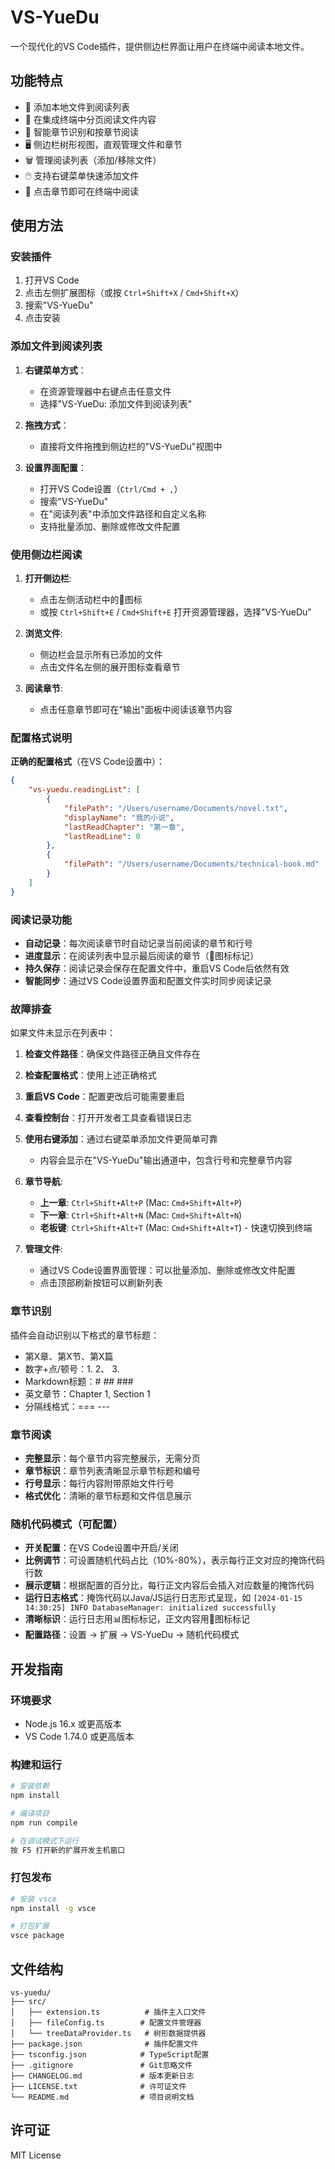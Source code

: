 # VS-YueDu

一个现代化的VS Code插件，提供侧边栏界面让用户在终端中阅读本地文件。

## 功能特点

- 📁 添加本地文件到阅读列表
- 📖 在集成终端中分页阅读文件内容
- 📑 智能章节识别和按章节阅读
- 🖥️ 侧边栏树形视图，直观管理文件和章节
- 🗑️ 管理阅读列表（添加/移除文件）
- 🖱️ 支持右键菜单快速添加文件
- 🎯 点击章节即可在终端中阅读

## 使用方法

### 安装插件

1. 打开VS Code
2. 点击左侧扩展图标（或按 `Ctrl+Shift+X` / `Cmd+Shift+X`）
3. 搜索"VS-YueDu"
4. 点击安装

### 添加文件到阅读列表

1. **右键菜单方式**：
   - 在资源管理器中右键点击任意文件
   - 选择"VS-YueDu: 添加文件到阅读列表"

2. **拖拽方式**：
   - 直接将文件拖拽到侧边栏的"VS-YueDu"视图中

3. **设置界面配置**：
   - 打开VS Code设置（`Ctrl/Cmd + ,`）
   - 搜索"VS-YueDu"
   - 在"阅读列表"中添加文件路径和自定义名称
   - 支持批量添加、删除或修改文件配置

### 使用侧边栏阅读

1. **打开侧边栏**:
   - 点击左侧活动栏中的📖图标
   - 或按 `Ctrl+Shift+E` / `Cmd+Shift+E` 打开资源管理器，选择"VS-YueDu"

2. **浏览文件**:
   - 侧边栏会显示所有已添加的文件
   - 点击文件名左侧的展开图标查看章节

3. **阅读章节**:
   - 点击任意章节即可在"输出"面板中阅读该章节内容

### 配置格式说明

**正确的配置格式**（在VS Code设置中）：
```json
{
    "vs-yuedu.readingList": [
        {
            "filePath": "/Users/username/Documents/novel.txt",
            "displayName": "我的小说",
            "lastReadChapter": "第一章",
            "lastReadLine": 0
        },
        {
            "filePath": "/Users/username/Documents/technical-book.md"
        }
    ]
}
```

### 阅读记录功能

- **自动记录**：每次阅读章节时自动记录当前阅读的章节和行号
- **进度显示**：在阅读列表中显示最后阅读的章节（📖图标标记）
- **持久保存**：阅读记录会保存在配置文件中，重启VS Code后依然有效
- **智能同步**：通过VS Code设置界面和配置文件实时同步阅读记录

### 故障排查

如果文件未显示在列表中：
1. **检查文件路径**：确保文件路径正确且文件存在
2. **检查配置格式**：使用上述正确格式
3. **重启VS Code**：配置更改后可能需要重启
4. **查看控制台**：打开开发者工具查看错误日志
5. **使用右键添加**：通过右键菜单添加文件更简单可靠
   - 内容会显示在"VS-YueDu"输出通道中，包含行号和完整章节内容

4. **章节导航**:
   - **上一章**: `Ctrl+Shift+Alt+P` (Mac: `Cmd+Shift+Alt+P`)
   - **下一章**: `Ctrl+Shift+Alt+N` (Mac: `Cmd+Shift+Alt+N`)
   - **老板键**: `Ctrl+Shift+Alt+T` (Mac: `Cmd+Shift+Alt+T`) - 快速切换到终端

5. **管理文件**:
   - 通过VS Code设置界面管理：可以批量添加、删除或修改文件配置
   - 点击顶部刷新按钮可以刷新列表

### 章节识别

插件会自动识别以下格式的章节标题：
- 第X章、第X节、第X篇
- 数字+点/顿号：1. 2、 3.
- Markdown标题：# ## ###
- 英文章节：Chapter 1, Section 1
- 分隔线格式：=== ---

### 章节阅读
- **完整显示**：每个章节内容完整展示，无需分页
- **章节标识**：章节列表清晰显示章节标题和编号
- **行号显示**：每行内容附带原始文件行号
- **格式优化**：清晰的章节标题和文件信息展示

### 随机代码模式（可配置）
- **开关配置**：在VS Code设置中开启/关闭
- **比例调节**：可设置随机代码占比（10%-80%），表示每行正文对应的掩饰代码行数
- **展示逻辑**：根据配置的百分比，每行正文内容后会插入对应数量的掩饰代码
- **运行日志格式**：掩饰代码以Java/JS运行日志形式呈现，如 `[2024-01-15 14:30:25] INFO DatabaseManager: initialized successfully`
- **清晰标识**：运行日志用📊图标标记，正文内容用📄图标标记
- **配置路径**：设置 → 扩展 → VS-YueDu → 随机代码模式

## 开发指南

### 环境要求

- Node.js 16.x 或更高版本
- VS Code 1.74.0 或更高版本

### 构建和运行

```bash
# 安装依赖
npm install

# 编译项目
npm run compile

# 在调试模式下运行
按 F5 打开新的扩展开发主机窗口
```

### 打包发布

```bash
# 安装 vsce
npm install -g vsce

# 打包扩展
vsce package
```

## 文件结构

```
vs-yuedu/
├── src/
│   ├── extension.ts          # 插件主入口文件
│   ├── fileConfig.ts        # 配置文件管理器
│   └── treeDataProvider.ts   # 树形数据提供器
├── package.json              # 插件配置文件
├── tsconfig.json            # TypeScript配置
├── .gitignore               # Git忽略文件
├── CHANGELOG.md             # 版本更新日志
├── LICENSE.txt              # 许可证文件
└── README.md                # 项目说明文档
```

## 许可证

MIT License